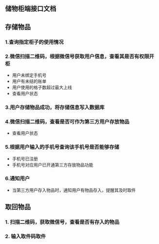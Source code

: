 ## 储物柜端接口文档
## 存储物品
### 1.查询指定柜子的使用情况

### 2.微信扫描二维码，根据微信号获取用户信息，查看其是否有权限开柜
- 用户未绑定手机号
- 用户有未结的账单
- 用户使用的格子数超过最大上线
- 查看用户状态

### 3.用户存储物品成功，将存储信息写入数据库

### 4.微信扫描二维码，查看是否可作为第三方用户存放物品
- 查看用户状态

### 5.根据用户输入的手机号查询该手机号是否能够存储
- 手机号已注册
- 手机号对应用户已开通第三方存放物品功能

### 6.通知用户
- 当第三方用户存入物品时，通知用户有物品存入，提醒其及时取件

## 取回物品
### 1. 扫描二维码，获取微信号，查看是否有存入的物品

### 2. 输入取件码取件
	

